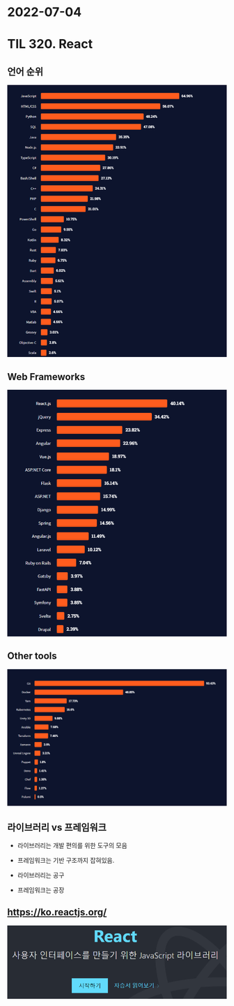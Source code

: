 # 2022-07-04

# TIL 320. React

## 언어 순위  
![](images/01_language.png)


## Web Frameworks  
![](images/02_webFrameWorks.png)


## Other tools  
![](images/03_others.png)



## 라이브러리 vs 프레임워크

* 라이브러리는 개발 편의를 위한 도구의 모음
* 프레임워크는 기반 구조까지 잡혀있음.

* 라이브러리는 공구
* 프레임워크는 공장


## https://ko.reactjs.org/
![](images/04_react.png)

